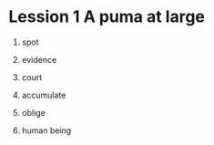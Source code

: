 # Lession 1 A puma at large

1. spot

1. evidence

1. court

1. accumulate

1. oblige

1. human being
  



